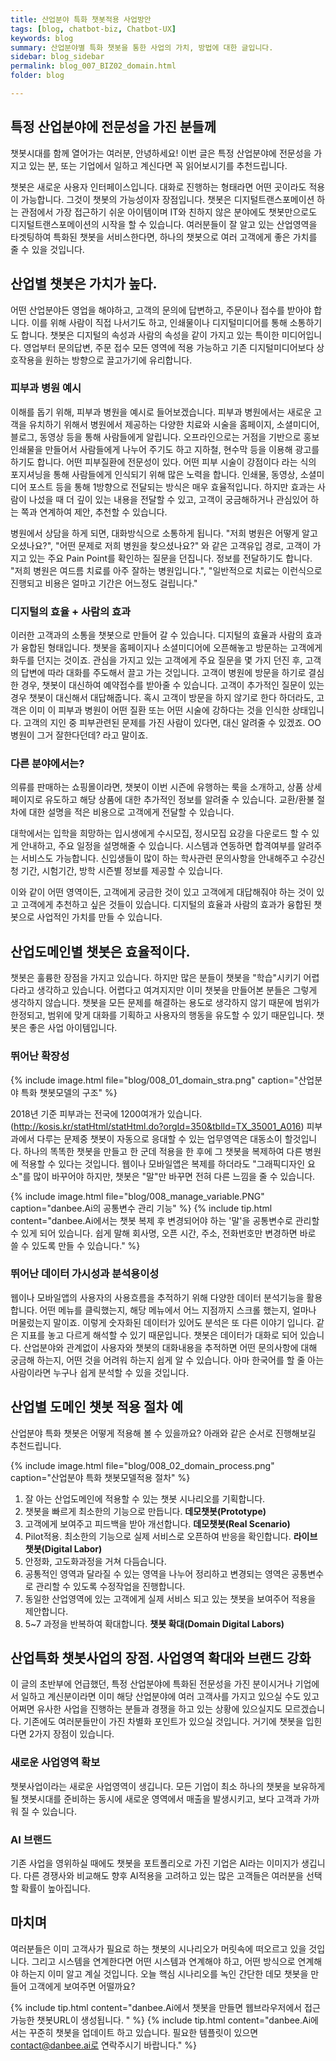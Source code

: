 ```yaml
---
title: 산업분야 특화 챗봇적용 사업방안
tags: [blog, chatbot-biz, Chatbot-UX]
keywords: blog
summary: 산업분야별 특화 챗봇을 통한 사업의 가치, 방법에 대한 글입니다.
sidebar: blog_sidebar
permalink: blog_007_BIZ02_domain.html
folder: blog

---
```


## 특정 산업분야에 전문성을 가진 분들께
챗봇시대를 함께 열어가는 여러분, 안녕하세요! 
이번 글은 특정 산업분야에 전문성을 가지고 있는 분, 또는 기업에서 일하고 계신다면 꼭 읽어보시기를 추천드립니다.

챗봇은 새로운 사용자 인터페이스입니다. 대화로 진행하는 형태라면 어떤 곳이라도 적용이 가능합니다. 그것이 챗봇의 가능성이자 장점입니다. 챗봇은 디지털트랜스포메이션 하는 관점에서 가장 접근하기 쉬운 아이템이며 IT와 친하지 않은 분야에도 챗봇만으로도 디지털트랜스포메이션의 시작을 할 수 있습니다. 여러분들이 잘 알고 있는 산업영역을 타겟팅하여 특화된 챗봇을 서비스한다면, 하나의 챗봇으로 여러 고객에게 좋은 가치를 줄 수 있을 것입니다. 

## 산업별 챗봇은 가치가 높다.

어떤 산업분야든 영업을 해야하고, 고객의 문의에 답변하고, 주문이나 접수를 받아야 합니다. 이를 위해 사람이 직접 나서기도 하고, 인쇄물이나 디지털미디어를 통해 소통하기도 합니다. 챗봇은 디지털의 속성과 사람의 속성을 같이 가지고 있는 특이한 미디어입니다. 영업부터 문의답변, 주문 접수 모든 영역에 적용 가능하고 기존 디지털미디어보다 상호작용을 원하는 방향으로 끌고가기에 유리합니다.

### 피부과 병원 예시
이해를 돕기 위해, 피부과 병원을 예시로 들어보겠습니다. 피부과 병원에서는 새로운 고객을 유치하기 위해서 
병원에서 제공하는 다양한 치료와 시술을 홈페이지, 소셜미디어, 블로그, 동영상 등을 통해 사람들에게 알립니다. 오프라인으로는 거점을 기반으로 홍보 인쇄물을 만들어서 사람들에게 나누어 주기도 하고 지하철, 현수막 등을 이용해 광고를 하기도 합니다. 어떤 피부질환에 전문성이 있다. 어떤 피부 시술이 강점이다 라는 식의 포지셔닝을 통해 사람들에게 인식되기 위해 많은 노력을 합니다.
인쇄물, 동영상, 소셜미디어 포스트 등을 통해 1방향으로 전달되는 방식은 매우 효율적입니다. 하지만 효과는 사람이 나섰을 때 더 깊이 있는 내용을 전달할 수 있고, 고객이 궁금해하거나 관심있어 하는 쪽과 연계하여 제안, 추천할 수 있습니다.

병원에서 상담을 하게 되면, 대화방식으로 소통하게 됩니다. "저희 병원은 어떻게 알고 오셨나요?", "어떤 문제로 저희 병원을 찾으셨나요?" 와 같은 고객유입 경로, 고객이 가지고 있는 주요 Pain Point를 확인하는 질문을 던집니다. 정보를 전달하기도 합니다. "저희 병원은 여드름 치료를 아주 잘하는 병원입니다.", "일반적으로 치료는 이런식으로 진행되고 비용은 얼마고 기간은 어느정도 걸립니다."


### 디지털의 효율 + 사람의 효과

이러한 고객과의 소통을 챗봇으로 만들어 갈 수 있습니다. 디지털의 효율과 사람의 효과가 융합된 형태입니다. 챗봇을 홈페이지나 소셜미디어에 오픈해놓고 방문하는 고객에게 화두를 던지는 것이죠. 관심을 가지고 있는 고객에게 주요 질문을 몇 가지 던진 후, 고객의 답변에 따라 대화를 주도해서 끌고 가는 것입니다. 고객이 병원에 방문을 하기로 결심한 경우, 챗봇이 대신하여 예약접수를 받아줄 수 있습니다. 고객이 추가적인 질문이 있는 경우 챗봇이 대신해서 대답해줍니다. 혹시 고객이 방문을 하지 않기로 한다 하더라도, 고객은 이미 이 피부과 병원이 어떤 질환 또는 어떤 시술에 강하다는 것을 인식한 상태입니다. 고객의 지인 중 피부관련된 문제를 가진 사람이 있다면, 대신 알려줄 수 있겠죠. OO병원이 그거 잘한다던데? 라고 말이죠.

### 다른 분야에서는?
의류를 판매하는 쇼핑몰이라면, 챗봇이 이번 시즌에 유행하는 룩을 소개하고, 상품 상세 페이지로 유도하고 해당 상품에 대한 추가적인 정보를 알려줄 수 있습니다. 교환/환불 절차에 대한 설명을 적은 비용으로 고객에게 전달할 수 있습니다.

대학에서는 입학을 희망하는 입시생에게 수시모집, 정시모집 요강을 다운로드 할 수 있게 안내하고, 주요 일정을 설명해줄 수 있습니다. 시스템과 연동하면 합격여부를 알려주는 서비스도 가능합니다. 신입생들이 많이 하는 학사관련 문의사항을 안내해주고 수강신청 기간, 시험기간, 방학 시즌별 정보를 제공할 수 있습니다.

이와 같이 어떤 영역이든, 고객에게 궁금한 것이 있고 고객에게 대답해줘야 하는 것이 있고 고객에게 추천하고 싶은 것들이 있습니다. 디지털의 효율과 사람의 효과가 융합된 챗봇으로 사업적인 가치를 만들 수 있습니다.

## 산업도메인별 챗봇은 효율적이다.
챗봇은 훌륭한 장점을 가지고 있습니다. 하지만 많은 분들이 챗봇을 "학습"시키기 어렵다라고 생각하고 있습니다. 어렵다고 여겨지지만 이미 챗봇을 만들어본 분들은 그렇게 생각하지 않습니다. 챗봇을 모든 문제를 해결하는 용도로 생각하지 않기 때문에 범위가 한정되고, 범위에 맞게 대화를 기획하고 사용자의 행동을 유도할 수 있기 때문입니다. 챗봇은 좋은 사업 아이템입니다. 

### 뛰어난 확장성

{% include image.html file="blog/008_01_domain_stra.png" caption="산업분야 특화 챗봇모델의 구조" %}

2018년 기준 피부과는 전국에 1200여개가 있습니다. (http://kosis.kr/statHtml/statHtml.do?orgId=350&tblId=TX_35001_A016) 피부과에서 다루는 문제중 챗봇이 자동으로 응대할 수 있는 업무영역은 대동소이 할것입니다. 하나의 똑똑한 챗봇을 만들고 한 군데 적용을 한 후에 그 챗봇을 복제하여 다른 병원에 적용할 수 있다는 것입니다. 웹이나 모바일앱은 복제를 하더라도 "그래픽디자인 요소"를 많이 바꾸어야 하지만, 챗봇은 "말"만 바꾸면 전혀 다른 느낌을 줄 수 있습니다. 

{% include image.html file="blog/008_manage_variable.PNG" caption="danbee.Ai의 공통변수 관리 기능" %}
{% include tip.html content="danbee.Ai에서는 챗봇 복제 후 변경되어야 하는 '말'을 공통변수로 관리할 수 있게 되어 있습니다. 쉽게 말해 회사명, 오픈 시간, 주소, 전화번호만 변경하면 바로 쓸 수 있도록 만들 수 있습니다." %}

### 뛰어난 데이터 가시성과 분석용이성
웹이나 모바일앱의 사용자의 사용흐름을 추적하기 위해 다양한 데이터 분석기능을 활용합니다. 어떤 메뉴를 클릭했는지, 해당 메뉴에서 어느 지점까지 스크롤 했는지, 얼마나 머물렀는지 말이죠. 이렇게 숫자화된 데이터가 있어도 분석은 또 다른 이야기 입니다. 같은 지표를 놓고 다르게 해석할 수 있기 때문입니다. 챗봇은 데이터가 대화로 되어 있습니다. 산업분야와 관계없이 사용자와 챗봇의 대화내용을 추적하면 어떤 문의사항에 대해 궁금해 하는지, 어떤 것을 어려워 하는지 쉽게 알 수 있습니다. 아마 한국어를 할 줄 아는 사람이라면 누구나 쉽게 분석할 수 있을 것입니다.

## 산업별 도메인 챗봇 적용 절차 예
산업분야 특화 챗봇은 어떻게 적용해 볼 수 있을까요? 아래와 같은 순서로 진행해보길 추천드립니다.

{% include image.html file="blog/008_02_domain_process.png" caption="산업분야 특화 챗봇모델적용 절차" %}


1. 잘 아는 산업도메인에 적용할 수 있는 챗봇 시나리오를 기획합니다.
2. 챗봇을 빠르게 최소한의 기능으로 만듭니다. **데모챗봇(Prototype)**
3. 고객에게 보여주고 피드백을 받아 개선합니다. **데모챗봇(Real Scenario)**
4. Pilot적용. 최소한의 기능으로 실제 서비스로 오픈하여 반응을 확인합니다. **라이브챗봇(Digital Labor)**
5. 안정화, 고도화과정을 거쳐 다듬습니다.
6. 공통적인 영역과 달라질 수 있는 영역을 나누어 정리하고 변경되는 영역은 공통변수로 관리할 수 있도록 수정작업을 진행합니다.
7. 동일한 산업영역에 있는 고객에게 실제 서비스 되고 있는 챗봇을 보여주어 적용을 제안합니다.
8. 5~7 과정을 반복하여 확대합니다. **챗봇 확대(Domain Digital Labors)**


## 산업특화 챗봇사업의 장점. 사업영역 확대와 브랜드 강화
이 글의 초반부에 언급했던, 특정 산업분야에 특화된 전문성을 가진 분이시거나 기업에서 일하고 계신분이라면 이미 해당 산업분야에 여러 고객사를 가지고 있으실 수도 있고 어쩌면 유사한 사업을 진행하는 분들과 경쟁을 하고 있는 상황에 있으실지도 모르겠습니다. 기존에도 여러분들만이 가진 차별화 포인트가 있으실 것입니다. 거기에 챗봇을 입힌다면 2가지 장점이 있습니다.

### 새로운 사업영역 확보
챗봇사업이라는 새로운 사업영역이 생깁니다. 모든 기업이 최소 하나의 챗봇을 보유하게 될 챗봇시대를 준비하는 동시에 새로운 영역에서 매출을 발생시키고, 보다 고객과 가까워 질 수 있습니다. 

### AI 브랜드
기존 사업을 영위하실 때에도 챗봇을 포트폴리오로 가진 기업은 AI라는 이미지가 생깁니다. 다른 경쟁사와 비교해도 향후 AI적용을 고려하고 있는 많은 고객들은 여러분을 선택할 확률이 높아집니다.  

## 마치며
여러분들은 이미 고객사가 필요로 하는 챗봇의 시나리오가 머릿속에 떠오르고 있을 것입니다. 그리고 시스템을 연계한다면 어떤 시스템과 연계해야 하고, 어떤 방식으로 연계해야 하는지 이미 알고 계실 것입니다. 오늘 핵심 시나리오를 녹인 간단한 데모 챗봇을 만들어 고객에게 보여주면 어떨까요?

{% include tip.html content="danbee.Ai에서 챗봇을 만들면 웹브라우저에서 접근 가능한 챗봇URL이 생성됩니다. " %}
{% include tip.html content="danbee.Ai에서는 꾸준히 챗봇을 업데이트 하고 있습니다. 필요한 템플릿이 있으면 contact@danbee.ai로 연락주시기 바랍니다." %}
